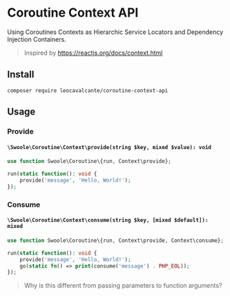 # Coroutine Context API

Using Coroutines Contexts as Hierarchic Service Locators and Dependency Injection Containers.

> Inspired by https://reactjs.org/docs/context.html

## Install
```shell
composer require leocavalcante/coroutine-context-api
```

## Usage

### Provide
#### `\Swoole\Coroutine\Context\provide(string $key, mixed $value): void`
```php
use function Swoole\Coroutine\{run, Context\provide};

run(static function(): void {
    provide('message', 'Hello, World!');
});
```

### Consume
#### `\Swoole\Coroutine\Context\consume(string $key, [mixed $default]): mixed`
```php
use function Swoole\Coroutine\{run, Context\provide, Context\consume};

run(static function(): void {
    provide('message', 'Hello, World!');
    go(static fn() => print(consume('message') . PHP_EOL));
});
```

> Why is this different from passing parameters to function arguments?
